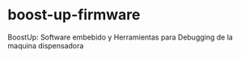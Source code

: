 # boost-up-firmware
BoostUp: Software embebido y Herramientas para Debugging de la maquina dispensadora

